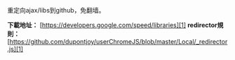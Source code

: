 重定向ajax/libs到github，免翻墙。

**下載地址：** [https://developers.google.com/speed/libraries][1]
**redirector規則：** [https://github.com/dupontjoy/userChromeJS/blob/master/Local/_redirector.js][1]



  [1]: https://developers.google.com/speed/libraries
  [2]: https://github.com/dupontjoy/userChromeJS/blob/master/Local/_redirector.js
